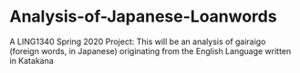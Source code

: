 # Analysis-of-Japanese-Loanwords
A LING1340 Spring 2020 Project: This will be an analysis of gairaigo (foreign words, in Japanese) originating from the English Language written in Katakana 
